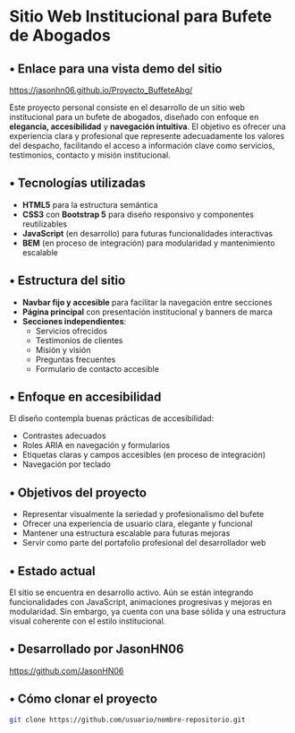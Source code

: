 # Sitio Web Institucional para Bufete de Abogados

## • Enlace para una vista demo del sitio 
https://jasonhn06.github.io/Proyecto_BuffeteAbg/

Este proyecto personal consiste en el desarrollo de un sitio web institucional para un bufete de abogados, diseñado con enfoque en **elegancia, accesibilidad** y **navegación intuitiva**. El objetivo es ofrecer una experiencia clara y profesional que represente adecuadamente los valores del despacho, facilitando el acceso a información clave como servicios, testimonios, contacto y misión institucional.

## • Tecnologías utilizadas

- **HTML5** para la estructura semántica
- **CSS3** con **Bootstrap 5** para diseño responsivo y componentes reutilizables
- **JavaScript** (en desarrollo) para futuras funcionalidades interactivas
- **BEM** (en proceso de integración) para modularidad y mantenimiento escalable

## • Estructura del sitio

- **Navbar fijo y accesible** para facilitar la navegación entre secciones
- **Página principal** con presentación institucional y banners de marca
- **Secciones independientes**:
  - Servicios ofrecidos
  - Testimonios de clientes
  - Misión y visión
  - Preguntas frecuentes
  - Formulario de contacto accesible

## • Enfoque en accesibilidad

El diseño contempla buenas prácticas de accesibilidad:
- Contrastes adecuados
- Roles ARIA en navegación y formularios
- Etiquetas claras y campos accesibles (en proceso de integración)
- Navegación por teclado

## • Objetivos del proyecto

- Representar visualmente la seriedad y profesionalismo del bufete
- Ofrecer una experiencia de usuario clara, elegante y funcional
- Mantener una estructura escalable para futuras mejoras
- Servir como parte del portafolio profesional del desarrollador web

## • Estado actual

El sitio se encuentra en desarrollo activo. Aún se están integrando funcionalidades con JavaScript, animaciones progresivas y mejoras en modularidad. Sin embargo, ya cuenta con una base sólida y una estructura visual coherente con el estilo institucional.

## • Desarrollado por **JasonHN06**
https://github.com/JasonHN06

## • Cómo clonar el proyecto

```bash
git clone https://github.com/usuario/nombre-repositorio.git


